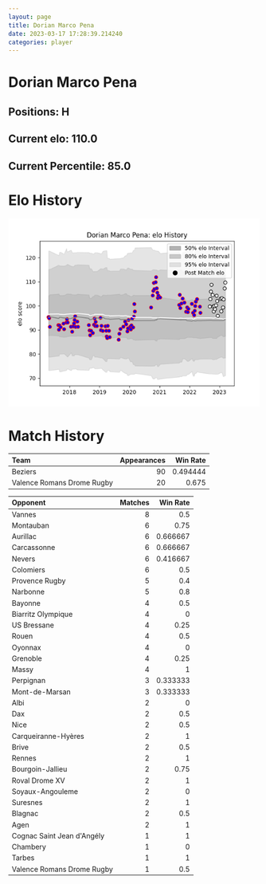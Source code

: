 ```yaml
---  
layout: page  
title: Dorian Marco Pena  
date: 2023-03-17 17:28:39.214240  
categories: player  
---
```

# Dorian Marco Pena

## Positions: H

## Current elo: 110.0

## Current Percentile: 85.0

# Elo History


![elo history](history_DorianMarcoPena.png)
# Match History


| Team                       |   Appearances |   Win Rate |
|:---------------------------|--------------:|-----------:|
| Beziers                    |            90 |   0.494444 |
| Valence Romans Drome Rugby |            20 |   0.675    |

| Opponent                   |   Matches |   Win Rate |
|:---------------------------|----------:|-----------:|
| Vannes                     |         8 |   0.5      |
| Montauban                  |         6 |   0.75     |
| Aurillac                   |         6 |   0.666667 |
| Carcassonne                |         6 |   0.666667 |
| Nevers                     |         6 |   0.416667 |
| Colomiers                  |         6 |   0.5      |
| Provence Rugby             |         5 |   0.4      |
| Narbonne                   |         5 |   0.8      |
| Bayonne                    |         4 |   0.5      |
| Biarritz Olympique         |         4 |   0        |
| US Bressane                |         4 |   0.25     |
| Rouen                      |         4 |   0.5      |
| Oyonnax                    |         4 |   0        |
| Grenoble                   |         4 |   0.25     |
| Massy                      |         4 |   1        |
| Perpignan                  |         3 |   0.333333 |
| Mont-de-Marsan             |         3 |   0.333333 |
| Albi                       |         2 |   0        |
| Dax                        |         2 |   0.5      |
| Nice                       |         2 |   0.5      |
| Carqueiranne-Hyères        |         2 |   1        |
| Brive                      |         2 |   0.5      |
| Rennes                     |         2 |   1        |
| Bourgoin-Jallieu           |         2 |   0.75     |
| Roval Drome XV             |         2 |   1        |
| Soyaux-Angouleme           |         2 |   0        |
| Suresnes                   |         2 |   1        |
| Blagnac                    |         2 |   0.5      |
| Agen                       |         2 |   1        |
| Cognac Saint Jean d'Angély |         1 |   1        |
| Chambery                   |         1 |   0        |
| Tarbes                     |         1 |   1        |
| Valence Romans Drome Rugby |         1 |   0.5      |